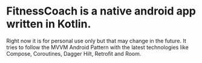 # FitnessCoach is a native android app written in Kotlin. 
Right now it is for personal use only but that may change in the future. 
It tries to follow the MVVM Android Pattern with the latest technologies like Compose, Coroutines, Dagger Hilt, Retrofit and Room.
